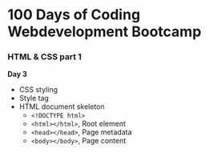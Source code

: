 # 100 Days of Coding Webdevelopment Bootcamp

### HTML & CSS part 1

**Day 3**

- CSS styling
- Style tag
- HTML document skeleton
  - `<!DOCTYPE html>`
  - `<html></html>`, Root element
  - `<head></head>`, Page metadata
  - `<body></body>`, Page content
  


            

